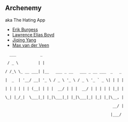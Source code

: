 ## Archenemy

aka The Hating App

- [Erik Burgess](https://github.com/Cowpriest)
- [Lawrence Elias Boyd](https://github.com/EliasBoyd)
- [Jiqing Yang](https://github.com/WERDXZ)
- [Max van der Veen](https://github.com/maxbutevil)

```
  ___           _                                     

 / _ \         | |                                    

/ /_\ \_ __ ___| |__   ___ _ __   ___ _ __ ___  _   _ 

|  _  | '__/ __| '_ \ / _ \ '_ \ / _ \ '_ ` _ \| | | |

| | | | | | (__| | | |  __/ | | |  __/ | | | | | |_| |

\_| |_/_|  \___|_| |_|\___|_| |_|\___|_| |_| |_|\__, |

                                                 __/ |

                                                |___/ 
```
